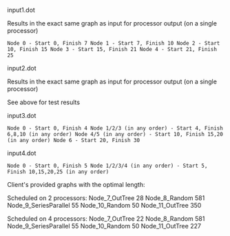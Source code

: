 input1.dot

Results in the exact same graph as input for processor output (on a single processor)

`Node 0 - Start 0, Finish 7
Node 1 - Start 7, Finish 10
Node 2 - Start 10, Finish 15
Node 3 - Start 15, Finish 21
Node 4 - Start 21, Finish 25`

input2.dot

Results in the exact same graph as input for processor output (on a single processor)

See above for test results

input3.dot

`Node 0 - Start 0, Finish 4
Node 1/2/3 (in any order) - Start 4, Finish 6,8,10 (in any order)
Node 4/5 (in any order) - Start 10, Finish 15,20 (in any order)
Node 6 - Start 20, Finish 30`

input4.dot

`Node 0 - Start 0, Finish 5
Node 1/2/3/4 (in any order) - Start 5, Finish 10,15,20,25 (in any order)`


Client's provided graphs with the optimal length:

Scheduled on 2 processors:
Node_7_OutTree 28
Node_8_Random 581
Node_9_SeriesParallel 55
Node_10_Random 50
Node_11_OutTree 350
 
Scheduled on 4 processors:
Node_7_OutTree 22
Node_8_Random 581
Node_9_SeriesParallel 55
Node_10_Random 50
Node_11_OutTree 227